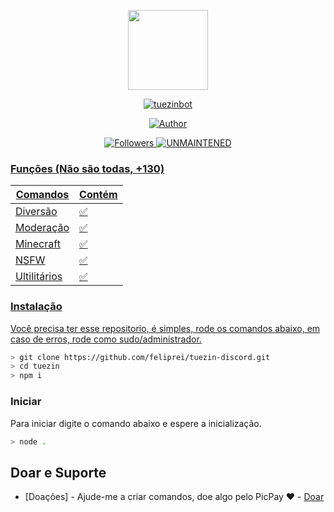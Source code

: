 <p align="center">
<img src="https://i.imgur.com/XvbVYce.png" width="128" height="128"/>
</p>
<p align="center">
<a href="#"><img title="tuezinbot" src="https://img.shields.io/badge/tuezin Bot-green?colorA=%23ff0000&colorB=%23017e40&style=for-the-badge"></a>
</p>
<p align="center">
<a href="https://github.com/feliprei"><img title="Author" src="https://img.shields.io/badge/Author-feliprei-red.svg?style=for-the-badge&logo=github"></a>
</p>
<p align="center">
<a href="https://github.com/feliprei/followers"><img title="Followers" src="https://img.shields.io/github/followers/feliprei?color=blue&style=flat-square">
<a href="#"><img title="UNMAINTENED" src="https://img.shields.io/badge/UNMAINTENED-YES-blue.svg"</a>
</p>

### Funções (Não são todas, +130)

| Comandos |Contém|
| ------------- | ------------- |
| Diversão |✅|
| Moderação |✅|
| Minecraft |✅|
| NSFW |✅|
| Ultilitários |✅|

### Instalação
Você precisa ter esse repositorio, é simples, rode os comandos abaixo, em caso de erros, rode como sudo/administrador.

```bash
> git clone https://github.com/feliprei/tuezin-discord.git
> cd tuezin
> npm i
```

### Iniciar
Para iniciar digite o comando abaixo e espere a inicialização.

```bash
> node .
```

## Doar e Suporte
- [Doações] - Ajude-me a criar comandos, doe algo pelo PicPay ❤️ - [Doar](https://wa.me/5562996939649)
